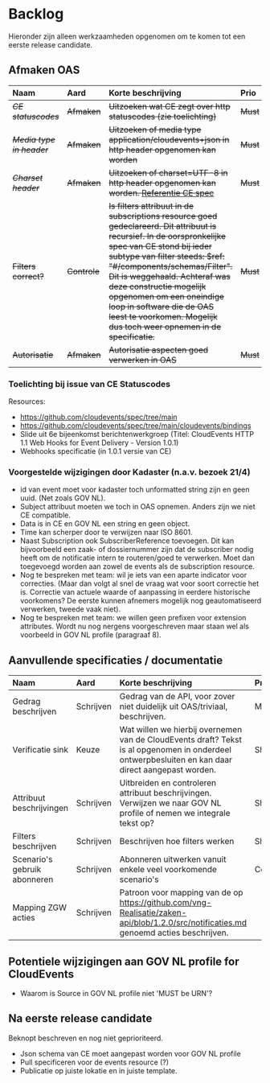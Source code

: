 # Backlog

Hieronder zijn alleen werkzaamheden opgenomen om te komen tot een eerste release candidate.

## Afmaken OAS

Naam | Aard | Korte beschrijving | Prio
| :--- | :--- | :--- | :---
~~_CE statuscodes_~~ | ~~Afmaken~~ | ~~Uitzoeken wat CE zegt over http statuscodes (zie toelichting)~~ | ~~Must~~
~~_Media type in header_~~| ~~Afmaken~~ | ~~Uitzoeken of media type application/cloudevents+json in http header opgenomen kan worden~~ | ~~Must~~
~~_Charset header_~~ | ~~Afmaken~~ | ~~Uitzoeken of charset=UTF-8 in http header opgenomen kan worden. [Referentie CE spec](https://github.com/cloudevents/spec/blob/v1.0.1/http-protocol-binding.md)~~ | ~~Must~~
~~Filters correct?~~ | ~~Controle~~ | ~~Is filters attribuut in de subscriptions resource goed gedeclareerd. Dit attribuut is recursief. In de oorspronkelijke spec van CE stond bij ieder subtype van filter steeds: $ref: "#/components/schemas/Filter". Dit is weggehaald. Achteraf was deze constructie mogelijk opgenomen om een oneindige loop in software die de OAS leest te voorkomen. Mogelijk dus toch weer opnemen in de specificatie.~~ | ~~Must~~
~~Autorisatie~~ | ~~Afmaken~~ | ~~Autorisatie aspecten goed verwerken in OAS~~ | ~~Must~~

### Toelichting bij issue van CE Statuscodes
Resources:
- https://github.com/cloudevents/spec/tree/main
- https://github.com/cloudevents/spec/tree/main/cloudevents/bindings
- Slide uit 6e bijeenkomst berichtenwerkgroep (Titel: CloudEvents HTTP 1.1 Web Hooks for Event Delivery - Version 1.0.1)
- Webhooks specificatie (in 1.0.1 versie van CE)

### Voorgestelde wijzigingen door Kadaster (n.a.v. bezoek 21/4)
- id van event moet voor kadaster toch unformatted string zijn en geen uuid. (Net zoals GOV NL).
- Subject attribuut moeten we toch in OAS opnemen. Anders zijn we niet CE compatible.
- Data is in CE en GOV NL een string en geen object.
- Time kan scherper door te verwijzen naar ISO 8601.
- Naast Subscription ook SubscriberReference toevoegen. Dit kan bijvoorbeeld een zaak- of dossiernummer zijn dat de subscriber nodig heeft om de notificatie intern te routeren/goed te verwerken. Moet dan toegevoegd worden aan zowel de events als de subscription resource.
- Nog te bespreken met team: wil je iets van een aparte indicator voor correcties. (Maar dan volgt al snel de vraag wat voor soort correctie het is. Correctie van actuele waarde of aanpassing in eerdere historische voorkomens? De eerste kunnen afnemers mogelijk nog geautomatiseerd verwerken, tweede vaak niet).
- Nog te bespreken met team: we willen geen prefixen voor extension attributes. Wordt nu nog nergens voorgeschreven maar staan wel als voorbeeld in GOV NL profile (paragraaf 8).

## Aanvullende specificaties / documentatie

Naam | Aard | Korte beschrijving | Prio
| :--- | :--- | :--- | :---
Gedrag beschrijven | Schrijven | Gedrag van de API, voor zover niet duidelijk uit OAS/triviaal, beschrijven. | Must
Verificatie sink | Keuze | Wat willen we hierbij overnemen van de CloudEvents draft? Tekst is al opgenomen in onderdeel ontwerpbesluiten en kan daar direct aangepast worden. | Should
Attribuut beschrijvingen | Schrijven | Uitbreiden en controleren attribuut beschrijvingen. Verwijzen we naar GOV NL profile of nemen we integrale tekst op? | Should
Filters beschrijven | Schrijven | Beschrijven hoe filters werken | Should
Scenario's gebruik abonneren | Schrijven | Abonneren uitwerken vanuit enkele veel voorkomende scenario's | Could
Mapping ZGW acties | Schrijven | Patroon voor mapping van de op https://github.com/vng-Realisatie/zaken-api/blob/1.2.0/src/notificaties.md genoemd acties beschrijven.

## Potentiele wijzigingen aan GOV NL profile for CloudEvents
- Waarom is Source in GOV NL profile niet 'MUST be URN'? 

## Na eerste release candidate
Beknopt beschreven en nog niet geprioriteerd.
- Json schema van CE moet aangepast worden voor GOV NL profile
- Pull specificeren voor de events resource (?)
- Publicatie op juiste lokatie en in juiste template.

